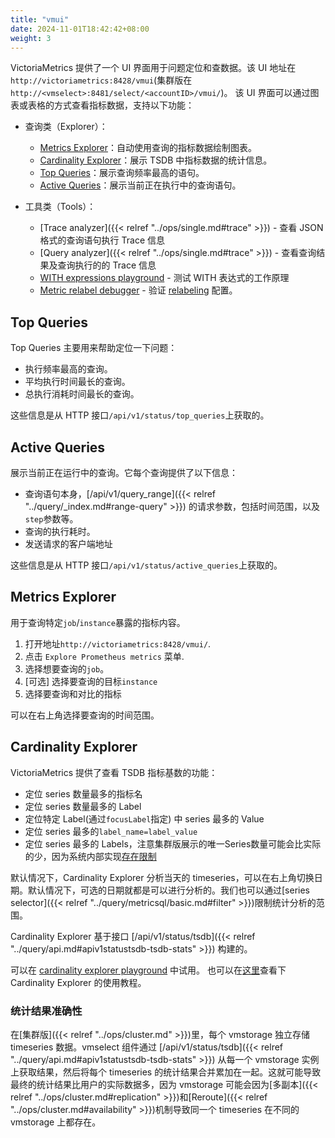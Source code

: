 ```yaml
---
title: "vmui"
date: 2024-11-01T18:42:42+08:00
weight: 3
---
```


VictoriaMetrics 提供了一个 UI 界面用于问题定位和查数据。该 UI 地址在`http://victoriametrics:8428/vmui`(集群版在`http://<vmselect>:8481/select/<accountID>/vmui/`)。
该 UI 界面可以通过图表或表格的方式查看指标数据，支持以下功能：

- 查询类（Explorer）：
  - [Metrics Explorer](#metrics-explorer)：自动使用查询的指标数据绘制图表。
  - [Cardinality Explorer](#cardinality-explorer)：展示 TSDB 中指标数据的统计信息。
  - [Top Queries](#top-queries)：展示查询频率最高的语句。
  - [Active Queries](#active-queries)：展示当前正在执行中的查询语句。

- 工具类（Tools）：
  * [Trace analyzer]({{< relref "../ops/single.md#trace" >}}) - 查看 JSON 格式的查询语句执行 Trace 信息
  * [Query analyzer]({{< relref "../ops/single.md#trace" >}}) - 查看查询结果及查询执行的的 Trace 信息
  * [WITH expressions playground](https://play.victoriametrics.com/select/accounting/1/6a716b0f-38bc-4856-90ce-448fd713e3fe/prometheus/graph/#/expand-with-exprs) - 测试 WITH 表达式的工作原理
  * [Metric relabel debugger](https://play.victoriametrics.com/select/accounting/1/6a716b0f-38bc-4856-90ce-448fd713e3fe/prometheus/graph/#/relabeling) - 验证 [relabeling](https://docs.victoriametrics.com/#relabeling) 配置。


## Top Queries

Top Queries 主要用来帮助定位一下问题：
* 执行频率最高的查询。
* 平均执行时间最长的查询。
* 总执行消耗时间最长的查询。   

这些信息是从 HTTP 接口`/api/v1/status/top_queries`上获取的。

## Active Queries

展示当前正在运行中的查询。它每个查询提供了以下信息：
- 查询语句本身，[/api/v1/query_range]({{< relref "../query/_index.md#range-query" >}}) 的请求参数，包括时间范围，以及`step`参数等。
- 查询的执行耗时。 
- 发送请求的客户端地址    

这些信息是从 HTTP 接口`/api/v1/status/active_queries`上获取的。

## Metrics Explorer

用于查询特定`job`/`instance`暴露的指标内容。

1.  打开地址`http://victoriametrics:8428/vmui/`.
2.  点击 `Explore Prometheus metrics` 菜单.
3.  选择想要查询的`job`。
4.  \[可选\] 选择要查询的目标`instance`
5.  选择要查询和对比的指标
    
可以在右上角选择要查询的时间范围。

## Cardinality Explorer

VictoriaMetrics 提供了查看 TSDB 指标基数的功能：
*   定位 series 数量最多的指标名
*   定位 series 数量最多的 Label
*   定位特定 Label(通过`focusLabel`指定) 中 series 最多的 Value
*   定位 series 最多的`label_name=label_value`
*   定位 series 最多的 Labels，注意集群版展示的唯一Series数量可能会比实际的少，因为系统内部实现[存在限制](https://github.com/VictoriaMetrics/VictoriaMetrics/blob/5a6e617b5e41c9170e7c562aecd15ee0c901d489/app/vmselect/netstorage/netstorage.go#L1039-L1045) 

默认情况下，Cardinality Explorer 分析当天的 timeseries，可以在右上角切换日期。默认情况下，可选的日期就都是可以进行分析的。我们也可以通过[series selector]({{< relref "../query/metricsql/basic.md#filter" >}})限制统计分析的范围。

Cardinality Explorer 基于接口 [/api/v1/status/tsdb]({{< relref "../query/api.md#apiv1statustsdb-tsdb-stats" >}}) 构建的。

可以在 [cardinality explorer playground](https://play.victoriametrics.com/select/accounting/1/6a716b0f-38bc-4856-90ce-448fd713e3fe/prometheus/graph/#/cardinality) 中试用。 也可以在[这里](https://victoriametrics.com/blog/cardinality-explorer/)查看下 Cardinality Explorer 的使用教程。

### 统计结果准确性

在[集群版]({{< relref "../ops/cluster.md" >}})里，每个 vmstorage 独立存储 timeseries 数据。vmselect 组件通过 [/api/v1/status/tsdb]({{< relref "../query/api.md#apiv1statustsdb-tsdb-stats" >}}) 从每一个 vmstorage 实例上获取结果，然后将每个 timeseries 的统计结果合并累加在一起。这就可能导致最终的统计结果比用户的实际数据多，因为 vmstorage 可能会因为[多副本]({{< relref "../ops/cluster.md#replication" >}})和[Reroute]({{< relref "../ops/cluster.md#availability" >}})机制导致同一个 timeseries 在不同的 vmstorage 上都存在。
